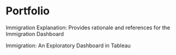 # Portfolio



Immigration Explanation: Provides rationale and references for the Immigration Dashboard

Immigration: An Exploratory Dashboard in Tableau 
